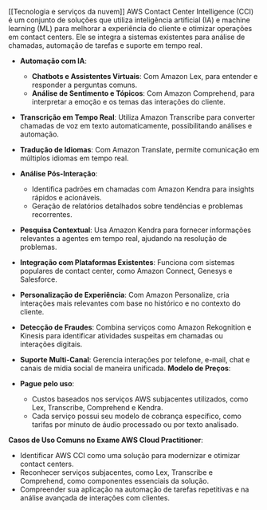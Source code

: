 [[Tecnologia e serviços da nuvem]]
AWS Contact Center Intelligence (CCI) é um conjunto de soluções que utiliza inteligência artificial (IA) e machine learning (ML) para melhorar a experiência do cliente e otimizar operações em contact centers. Ele se integra a sistemas existentes para análise de chamadas, automação de tarefas e suporte em tempo real.
- **Automação com IA**:
    - **Chatbots e Assistentes Virtuais**: Com Amazon Lex, para entender e responder a perguntas comuns.
    - **Análise de Sentimento e Tópicos**: Com Amazon Comprehend, para interpretar a emoção e os temas das interações do cliente.
- **Transcrição em Tempo Real**: Utiliza Amazon Transcribe para converter chamadas de voz em texto automaticamente, possibilitando análises e automação.
- **Tradução de Idiomas**: Com Amazon Translate, permite comunicação em múltiplos idiomas em tempo real.
- **Análise Pós-Interação**:
    - Identifica padrões em chamadas com Amazon Kendra para insights rápidos e acionáveis.
    - Geração de relatórios detalhados sobre tendências e problemas recorrentes.
- **Pesquisa Contextual**: Usa Amazon Kendra para fornecer informações relevantes a agentes em tempo real, ajudando na resolução de problemas.
- **Integração com Plataformas Existentes**: Funciona com sistemas populares de contact center, como Amazon Connect, Genesys e Salesforce.
- **Personalização de Experiência**: Com Amazon Personalize, cria interações mais relevantes com base no histórico e no contexto do cliente.
- **Detecção de Fraudes**: Combina serviços como Amazon Rekognition e Kinesis para identificar atividades suspeitas em chamadas ou interações digitais.
- **Suporte Multi-Canal**: Gerencia interações por telefone, e-mail, chat e canais de mídia social de maneira unificada.
**Modelo de Preços**:

- **Pague pelo uso**:
    - Custos baseados nos serviços AWS subjacentes utilizados, como Lex, Transcribe, Comprehend e Kendra.
    - Cada serviço possui seu modelo de cobrança específico, como tarifas por minuto de áudio processado ou por texto analisado.

**Casos de Uso Comuns no Exame AWS Cloud Practitioner**:

- Identificar AWS CCI como uma solução para modernizar e otimizar contact centers.
- Reconhecer serviços subjacentes, como Lex, Transcribe e Comprehend, como componentes essenciais da solução.
- Compreender sua aplicação na automação de tarefas repetitivas e na análise avançada de interações com clientes.